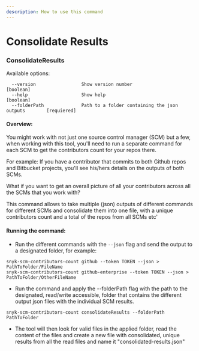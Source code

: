 ```yaml
---
description: How to use this command
---
```


# Consolidate Results



### ConsolidateResults

Available options:

```
  --version                 Show version number                        [boolean]
  --help                    Show help                                  [boolean]
  --folderPath              Path to a folder containing the json outputs        [requiered]
```

#### Overview:

You might work with not just one source control manager (SCM) but a few, when working with this tool, you'll need to run a separate command for each SCM to get the contributors count for your repos there.

For example: If you have a contributor that commits to both Github repos and Bitbucket projects, you'll see his/hers details on the outputs of both SCMs.

What if you want to get an overall picture of all your contributors across all the SCMs that you work with?

This command allows to take multiple (json) outputs of different commands for different SCMs and consolidate them into one file, with a unique contributors count and a total of the repos from all SCMs etc'

#### Running the command:

* Run the different commands with the `--json` flag and send the output to a designated folder, for example:

```
snyk-scm-contributors-count github --token TOKEN --json > PathToFolder/FileName
snyk-scm-contributors-count github-enterprise --token TOKEN --json > PathToFolder/OtherFileName
```

* Run the command and apply the --folderPath flag with the path to the designated, read/write accessible, folder that contains the different output json files with the individual SCM results.

```
snyk-scm-contributors-count consolidateResults --folderPath PathToFolder
```

* The tool will then look for valid files in the applied folder, read the content of the files and create a new file with consolidated, unique results from all the read files and name it "consolidated-results.json"

